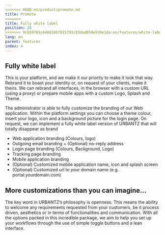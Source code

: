 ```yaml
---
<<<<<<< HEAD:en/product/promote.md
title: Promote
=======
title: Fully white label
position: 24
>>>>>>> 9cb59765c640826b7015793c55dad050e939e1da:en/features/white-label.md
lang: en
parent: features
index: 4
---
```

## Fully white label
This is your platform, and we make it our priority to make it look that way. Rebrand it to boast your identity or, on request of your clients, make it theirs. We can rebrand all interfaces, in the browser with a custom URL (using a proxy) or prepare mobile apps with a custom Logo, Splash and Theme.

The administrator is able to fully customize the branding of our Web application. Within the platform settings you can choose a theme colour, insert your logo, icon and a background picture for the login page. 
On request, we can implement a fully white label version of URBANTZ that will totally disappear as brand

* Web application branding (Colours, logo)
* Outgoing email branding + (Optional) no-reply address
* Login page branding (Colours, Background, Logo)
* Tracking page branding
* Mobile application branding
* (Optional) Customized mobile application name, icon and splash screen
* (Optional) Customized url to your domain name (e.g. portal.yourdomain.com)


## More customizations than you can imagine...
The key word in URBANTZ’s philosophy is openness. This means the ability to welcome any requirements requested from your customers, be it process driven, aesthetics or in terms of functionalities and communication. With all the options packed in this incredible package, we aim to help you set up your workflows through the use of simple toggle buttons and a lean interface.
